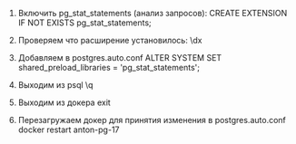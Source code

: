 1. Включить pg_stat_statements (анализ запросов):
CREATE EXTENSION IF NOT EXISTS pg_stat_statements;

2. Проверяем что расширение установилось:
\dx

3. Добавляем в postgres.auto.conf
ALTER SYSTEM SET shared_preload_libraries = 'pg_stat_statements';

4. Выходим из psql
\q

5. Выходим из докера
exit

6. Перезагружаем докер для принятия изменения в postgres.auto.conf
docker restart anton-pg-17